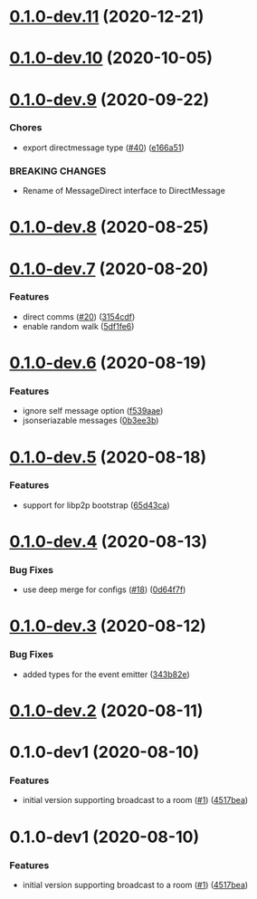 <a name="0.1.0-dev.11"></a>
# [0.1.0-dev.11](https://github.com/rsksmart/rif-communications-pubsub/compare/v0.1.0-dev.10...v0.1.0-dev.11) (2020-12-21)



<a name="0.1.0-dev.10"></a>
# [0.1.0-dev.10](https://github.com/rsksmart/rif-communications-pubsub/compare/v0.1.0-dev.9...v0.1.0-dev.10) (2020-10-05)



<a name="0.1.0-dev.9"></a>
# [0.1.0-dev.9](https://github.com/rsksmart/rif-communications-pubsub/compare/v0.1.0-dev.8...v0.1.0-dev.9) (2020-09-22)


### Chores

* export directmessage type ([#40](https://github.com/rsksmart/rif-communications-pubsub/issues/40)) ([e166a51](https://github.com/rsksmart/rif-communications-pubsub/commit/e166a51))


### BREAKING CHANGES

* Rename of MessageDirect interface to DirectMessage



<a name="0.1.0-dev.8"></a>
# [0.1.0-dev.8](https://github.com/rsksmart/rif-communications-pubsub/compare/v0.1.0-dev.7...v0.1.0-dev.8) (2020-08-25)



<a name="0.1.0-dev.7"></a>
# [0.1.0-dev.7](https://github.com/rsksmart/rif-communications-pubsub/compare/v0.1.0-dev.6...v0.1.0-dev.7) (2020-08-20)


### Features

* direct comms ([#20](https://github.com/rsksmart/rif-communications-pubsub/issues/20)) ([3154cdf](https://github.com/rsksmart/rif-communications-pubsub/commit/3154cdf))
* enable random walk ([5df1fe6](https://github.com/rsksmart/rif-communications-pubsub/commit/5df1fe6))



<a name="0.1.0-dev.6"></a>
# [0.1.0-dev.6](https://github.com/rsksmart/rif-communications-pubsub/compare/v0.1.0-dev.5...v0.1.0-dev.6) (2020-08-19)


### Features

* ignore self message option ([f539aae](https://github.com/rsksmart/rif-communications-pubsub/commit/f539aae))
* jsonseriazable messages ([0b3ee3b](https://github.com/rsksmart/rif-communications-pubsub/commit/0b3ee3b))



<a name="0.1.0-dev.5"></a>
# [0.1.0-dev.5](https://github.com/rsksmart/rif-communications-pubsub/compare/v0.1.0-dev.4...v0.1.0-dev.5) (2020-08-18)


### Features

* support for libp2p bootstrap ([65d43ca](https://github.com/rsksmart/rif-communications-pubsub/commit/65d43ca))



<a name="0.1.0-dev.4"></a>
# [0.1.0-dev.4](https://github.com/rsksmart/rif-communications-pubsub/compare/v0.1.0-dev.3...v0.1.0-dev.4) (2020-08-13)


### Bug Fixes

* use deep merge for configs ([#18](https://github.com/rsksmart/rif-communications-pubsub/issues/18)) ([0d64f7f](https://github.com/rsksmart/rif-communications-pubsub/commit/0d64f7f))



<a name="0.1.0-dev.3"></a>
# [0.1.0-dev.3](https://github.com/rsksmart/rif-communications-pubsub/compare/v0.1.0-dev.2...v0.1.0-dev.3) (2020-08-12)


### Bug Fixes

* added types for the event emitter ([343b82e](https://github.com/rsksmart/rif-communications-pubsub/commit/343b82e))



<a name="0.1.0-dev.2"></a>
# [0.1.0-dev.2](https://github.com/rsksmart/rif-communications-pubsub/compare/v0.1.0-dev1...v0.1.0-dev.2) (2020-08-11)



<a name="0.1.0-dev1"></a>
# 0.1.0-dev1 (2020-08-10)


### Features

* initial version supporting broadcast to a room ([#1](https://github.com/rsksmart/rif-communications-pubsub/issues/1)) ([4517bea](https://github.com/rsksmart/rif-communications-pubsub/commit/4517bea))



<a name="0.1.0-dev1"></a>
# 0.1.0-dev1 (2020-08-10)


### Features

* initial version supporting broadcast to a room ([#1](https://github.com/rsksmart/rif-communications-pubsub/issues/1)) ([4517bea](https://github.com/rsksmart/rif-communications-pubsub/commit/4517bea))



